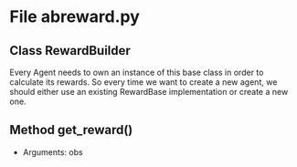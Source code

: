 # File abreward.py

## Class RewardBuilder

Every Agent needs to own an instance of this base class in order to calculate its rewards.
So every time we want to create a new agent, we should either use an existing RewardBase
implementation or create a new one.

## Method get_reward()

- Arguments: obs
